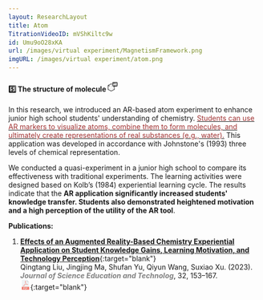 ```yaml
---
layout: ResearchLayout
title: Atom
TitrationVideoID: mVShKiltc9w
id: Umu9oO28xKA
url: /images/virtual experiment/MagnetismFramework.png
imgURL: /images/virtual experiment/atom.png
---
```


#### 5️⃣ The structure of molecule <img src="/images/icons/ARicon.png"  width="20" height="20">

In this research, we introduced an AR-based atom experiment to enhance junior high school students' understanding of chemistry. <u><font color="#A13232">Students can use AR markers to visualize atoms, combine them to form molecules, and ultimately create representations of real substances (e.g., water).</font></u> This application was developed in accordance with Johnstone's (1993) three levels of chemical representation.

We conducted a quasi-experiment in a junior high school to compare its effectiveness with traditional experiments. The learning activities were designed based on Kolb’s (1984) experiential learning cycle. The results indicate that the **AR application significantly increased students' knowledge transfer. Students also demonstrated heightened motivation and a high perception of the utility of the AR tool**.

**Publications:**
1. [**Effects of an Augmented Reality-Based Chemistry Experiential Application on Student Knowledge Gains, Learning Motivation, and Technology Perception**](https://link.springer.com/article/10.1007/s10956-022-10014-z){:target="blank"}<br>Qingtang Liu, Jingjing Ma, Shufan Yu, Qiyun Wang, Suxiao Xu. (2023).<br>***<font color="grey">Journal of Science Education and Technolog</font>***, 32, 153–167. <br> [<img src="/images/icons/pdf-file.png"  width="20" height="20">](/mypaper/Journal/Liu%20et%20al.%20-%202022%20-%20Effects%20of%20an%20Augmented%20Reality-Based%20Chemistry%20Experiential%20Application%20on%20Student%20Knowledge%20Gains,%20Learning%20Motiva.pdf){:target="blank"}

